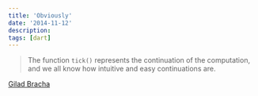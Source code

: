 ```yaml
---
title: 'Obviously'
date: '2014-11-12'
description:
tags: [dart]
---
```


> The function `tick()` represents the continuation of the computation, and we all know how intuitive and easy continuations are.

[Gilad Bracha](https://www.dartlang.org/articles/await-async/#putting-it-all-together)

